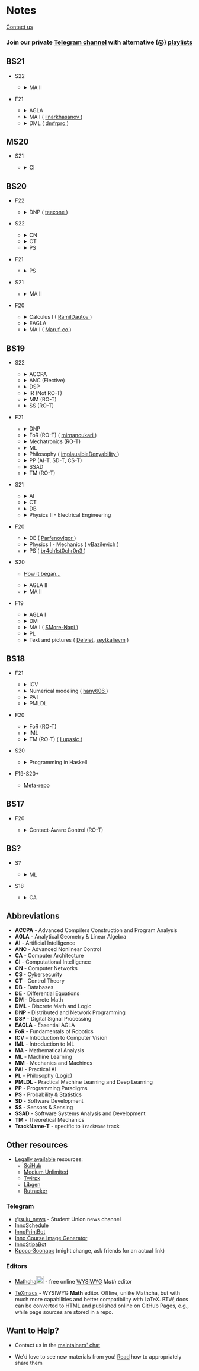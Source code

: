 # Notes

[Contact us](#want-to-help)

<h3>Join our private <a href="https://t.me/+Up2u4_lCIullNTQy">Telegram channel</a> with alternative (@) <a href="./playlists.md">playlists</a> </h3>

## BS21

* S22

  * <details> <summary> MA II </summary>

    * Probable Assignments - see materials of previous BS
    </details>

* F21

  * <details> <summary> AGLA </summary>

    * [Playlist](https://youtube.com/playlist?list=PLtFS7FHavVl8l4q7Z_ja2ajzr4pRGGvYZ)
    </details>

  * <details> <summary> MA I ( <a href="https://github.com/ilnarkhasanov"> ilnarkhasanov </a> ) </summary>

    * [Materials](https://drive.google.com/drive/folders/1Td3herm_YaztibUSjMFaRUh9hn_dOajt?usp=sharing)
    </details>

  * <details> <summary> DML ( <a href="http://github.com/dmfrpro"> dmfrpro </a> ) </summary>

    * [Materials](https://drive.google.com/drive/folders/1aA2awuAw7N-GaBScUTcocrFKqH1_8GSv?usp=sharing)
    </details>

## MS20

* S21

  * <details> <summary> CI </summary>

    * [Playlist](https://youtube.com/playlist?list=PLlxR_sEKjSpQpIgRykNdcwITKqXl3Gu-K) / [@](./playlists.md#s21---ci)
    </details>

## BS20

* F22

  * <details> <summary> DNP ( <a href="http://github.com/teexone"> teexone </a> ) </summary>
  
    * [Notes](https://alobanov.notion.site/Distributed-Network-Programming-a5bd0b2ce5f942a794953f88433e539f)
    </details>

* S22

  * <details> <summary> CN </summary>

    * [Notes](https://alobanov.notion.site/Ross-Notes-c816200d21f54e119fba2ed53a3da5f6)
    </details>

  * <details> <summary> CT </summary>

    * [Playlist](https://www.youtube.com/playlist?list=PLlxR_sEKjSpQ2pmaZeut4ePfMtK_26UPh) / [@](./playlists.md#s22---ct)
    </details>

  * <details> <summary> PS </summary>

    * [Playlist](https://youtube.com/playlist?list=PLlxR_sEKjSpQ2pmaZeut4ePfMtK_26UPh)
    </details>

* F21

  * <details> <summary> PS </summary>

    * [Materials](https://drive.google.com/drive/folders/1u7DMAik2yaQYIOvQ_Kbxaxa6ndWL9E8G?usp=sharing)
    * [Playlist](https://youtube.com/playlist?list=PLDtVwbUDS3Wlj5KY-HO0nM-BJixae64bX)

* S21

  * <details> <summary> MA II </summary>

    * [Materials](https://drive.google.com/drive/folders/1Tym4rFAEshjQhvDPenvpvyFgvOmV0Qo1?usp=sharing)
    * [Playlist](https://youtube.com/playlist?list=PLB6s35Ya4Pap_gvxY2TTxZmyZ6VluPGgQ)

* F20

  * <details> <summary> Calculus I ( <a href="https://github.com/RamilDautov"> RamilDautov </a>) </summary>

    * [Materials](https://drive.google.com/drive/folders/1dY7DyV1RA9Fsk4RrFUzYEbxIgd1tpwbx?usp=sharing)
    * [Playlist](https://youtube.com/playlist?list=PLUI4rqPAsSEbzrpqphMWQ06p70RtXRDwR) / [@](./playlists.md#f20---calculus-i)
    </details>

  * <details> <summary> EAGLA </summary>

    * [Playlist](https://youtube.com/playlist?list=PLtFS7FHavVl-VXiod2y_fZTAVClyEXB-0) / [@](./playlists.md#f20---eagla-i)

    </details>

  * <details> <summary> MA I ( <a href="https://github.com/Maruf-co"> Maruf-co </a>) </summary>

    * [Materials](https://drive.google.com/drive/folders/1mcCxkTXMLXvJQyKQhDyTsV3u95lbFLCf?usp=sharing)
    * [Playlist](https://youtube.com/playlist?list=PLUI4rqPAsSEa5OGnDRhGTRuznzkcAJUpv) / [@](./playlists.md#f20---ma-i)
     </details>

## BS19

* S22

  * <details> <summary> ACCPA </summary>

    * [Materials](https://moodle.innopolis.university/course/view.php?id=948)
      * Password: `theorems-for-free`
    </details>

  * <details> <summary> ANC (Elective) </summary>

    * [Notes](https://www.mathcha.io/editor/pgvxnsKESNpIQ3h5drWMnSJ1vXdvtYvo8ZVfm1rw9q)<img src="https://cdn.mathcha.io/resources/logo.png" width="20" title="hover text">
    </details>

  * <details> <summary> DSP </summary>

    * [Notes](https://www.mathcha.io/editor/WvWrxCPmFglsn3FKOzLmGuvM34vzH90ZyjrFJMY0VQ)<img src="https://cdn.mathcha.io/resources/logo.png" width="20" title="hover text">
    </details>

  * <details> <summary> IR (Not RO-T) </summary>

    * [Materials](https://github.com/IUCVLab/information-retrieval)
    </details>

  * <details> <summary> MM (RO-T) </summary>

    * [Drawing rules](http://gk-drawing.ru/plotting/) in Russian
    * You may like Autodesk Inventor with a [student license](https://www.autodesk.com/education/students).
    * We had Ansys on final exam. **8 retakers** / 15 students)

    </details>

  * <details> <summary> SS (RO-T) </summary>

    * CV [course](https://web.stanford.edu/class/cs231a/course_notes.html) in understandable English

    </details>

* F21

  * <details> <summary> DNP </summary>

    * [Materials](https://drive.google.com/drive/folders/14Zy1w1O0XSmjfU8XOV32m2-uMRUJQVTG?usp=sharing)
    </details>

  * <details> <summary> FoR (RO-T) ( <a href="https://github.com/mirnanoukari"> mirnanoukari </a>) </summary>

    * [Materials](https://github.com/br4ch1st0chr0n3/F21FoR)
    * [Assignments](https://github.com/mirnanoukari/FoR). Check Lab slides to install and run ROS lab
    </details>

  * <details> <summary> Mechatronics (RO-T) </summary>

    * [Materials](https://drive.google.com/drive/folders/1kCXXRrFo42oLzol7IgS1lzIbvblL9N-x?usp=sharing)
    * [Playlist](https://youtube.com/playlist?list=PLNh4MTycRwFB3b_Bd6XZIUu8RXOm3GXBW) / [@](./playlists.md#f21---mech)
    </details>

  * <details> <summary> ML </summary>

    * [Materials](https://drive.google.com/drive/folders/1E6JHoA1fTWveVDAx27Q4qoedlZHA_Ump?usp=sharing)
    * Professor Khan highly recommended lab attendance
    * [Playlist](https://youtube.com/playlist?list=PLJHon32ieRbI8rwg3K9mdUfiBfSaeFreb) Best practices in Training Neural Networks / [@](./playlists.md#f21---ml-best-practices)
    * [Playlist](https://youtube.com/playlist?list=PLDtVwbUDS3WnlwDgpHnPVUvwDrjHNkRVh) Lectures / [@](./playlists.md#f21---ml-lectures)
    </details>

  * <details> <summary> Philosophy ( <a href="https://github.com/implausibleDenyability")> implausibleDenyability </a>) </summary>

    * [Notes](https://orchid-creature-596.notion.site/Philosophy-cbd3fcb9b2984d3b93a6af48aef7f797)
    * [Presentations](https://docs.google.com/spreadsheets/d/1wriKyCsxD6wyCVHkcdR95yQheSQeU7Xbqx7bO1P0bdI/edit?usp=sharing)
    </details>

  * <details> <summary> PP (AI-T, SD-T, CS-T) </summary>

    * [Playlist](https://youtube.com/playlist?list=PLov3NSwpY86eMWcSLVDi071ertPAA22Dr) / [@](./playlists.md#f21---pp)
    * [Materials](https://github.com/ParfenovIgor/F21-Programming-Paradigms-Y-3)
    * [Labs and Assignments](https://github.com/SMore-Napi/PP_Innopolis)
    * [Haskell for Imperative Programmers](https://youtube.com/playlist?list=PLe7Ei6viL6jGp1Rfu0dil1JH1SHk9bgDV)
    * [LYAH](https://web.archive.org/web/20211125090205/http://learnyouahaskell.com/chapters)
    * [ruhaskell](https://ruhaskell.org/links.html)
    * [Haskell Debug Adapter](https://marketplace.visualstudio.com/items?itemName=phoityne.phoityne-vscode). See how to set [startup file](https://github.com/phoityne/hdx4vsc/blob/master/README_ghc86.md#setting-the-startup-hs-file) and [startup function](https://github.com/phoityne/hdx4vsc/blob/master/README_ghc86.md#setting-the-startup-function)
    </details>

  * <details> <summary> SSAD </summary>

    * [Playlist](https://youtube.com/playlist?list=PLaIsQH4uc08woJKRAA7mmjs9fU0jeKjjM) / [@](./playlists.md#f21---ssad)
    * [Materials](https://drive.google.com/drive/folders/1kqhm1EKLcxxMUERUn7BhRtaV4yEWdp86?usp=sharing)
    * [Repo](https://github.com/yegor256/ssd16)
    </details>

  * <details> <summary> TM (RO-T) </summary>

    * [Materials](https://drive.google.com/drive/folders/1XCHrFHR_gR_kGcduNOUu9F1I9IaI1bME?usp=sharing)
    * [Playlist](https://youtube.com/playlist?list=PLtFS7FHavVl_DAnHFNvqVZMaEPHdYuhH6)
    * [Notes](https://www.mathcha.io/editor/D0kgysy7UqlHl4FW5YKO1IxK6nOdsENj9NPtoM1x2e)<img src="https://cdn.mathcha.io/resources/logo.png" width="20" title="hover text">

* S21

  * <details> <summary> AI </summary>

    * [Playlist](https://youtube.com/playlist?list=PLB6s35Ya4Paovn_wKttoAg3IrHTZSPMjy)
    </details>

  * <details> <summary> CT </summary>

    * [Materials](https://drive.google.com/drive/folders/1fkxnvpBowT61iej6w15-3OeI_RPukGSE?usp=sharing)
    * [Repo](https://github.com/SergeiSa/Control-Theory-Slides-Spring-2021)
    * [Playlist](https://youtube.com/watch?v=x2cYtqJR-qg&list=PLlxR_sEKjSpTyteBJYJR6WBuAlPineEwz) / [@](playlists.md#f21---ct)

    </details>

  * <details> <summary> DB </summary>

    * [Materials](https://drive.google.com/drive/folders/1uiA06foyWJMMO7bjBMg4ER1OOOQz0dwD?usp=sharing)
    * [Playlist](https://youtube.com/playlist?list=PLB6s35Ya4ParNWZqsxD-j6MzP9nf7pV7t) / [@](playlists.md#f21---db)
    </details>

  * <details> <summary> Physics II - Electrical Engineering </summary>

    * [Materials](https://drive.google.com/drive/folders/1MW2yzolVjqBX5qgSgpH0jviJmMehRsMx?usp=sharing)
    * [Electronic Circuit Simulator](https://www.falstad.com/circuit/)

* F20

  * <details> <summary> DE ( <a href="https://github.com/ParfenovIgor" )> ParfenovIgor </a>) </summary>

    * [Materials](https://drive.google.com/drive/folders/1eRpXYHxxzr3VnzggUzAnNlFxEZzPhU8-?usp=sharing)
    * [Playlist](https://youtube.com/playlist?list=PL-9NmFdiBDkSQ30UqrXPHUfU2EClnKk0m) Lectures / [@](./playlists.md#f20---de---lectures)
    * [@](./playlists.md#f20---de---tutorials) Tutorials
    </details>

  * <details> <summary> Physics I - Mechanics ( <a href="https://github.com/vBazilevich")> vBazilevich </a>) </summary>

    * [Materials](https://drive.google.com/drive/folders/1944F88l5Q4IASBIfb9EjeJSst68QBkkY?usp=sharing)
    * [Playlist](https://youtube.com/playlist?list=PLNh4MTycRwFC3nc0sv_0--T7OuLHxMkMK) / [@](./playlists.md#f20---phy-i)
    </details>

  * <details> <summary> PS ( <a href="https://github.com/br4ch1st0chr0n3")> br4ch1st0chr0n3 </a>) </summary>

    * [Materials](https://drive.google.com/drive/folders/1AsRhU_FxUbyklH1D9wR5NLjcBPnf_Ld4?usp=sharing)
    * [Playlist](https://youtube.com/playlist?list=PLUI4rqPAsSEbWP1ov_FFfnPWZujSzF7jV) / [@](./playlists.md#f20---ps)
    * [Kalman filter](https://www.kalmanfilter.net/background.html) - where this theory can be applied (SS course)

* S20

  * [How it began...](https://docs.google.com/spreadsheets/d/114FePEEj6Nrr9K4X5I8PyBfSbxn8VSk_O3lbiuxyC7M/edit?usp=sharing)

    </details>

  * <details> <summary> AGLA II </summary>

    * [Materials](https://drive.google.com/drive/folders/1p4472WLNddEza9TlJh7N285x6ogDQFEo?usp=sharing)
    </details>

  * <details> <summary> MA II </summary>

    * [Materials](https://drive.google.com/drive/folders/1lnqasIlQeh6MqU_ZFAeM-iMY_Ays3lZn?usp=sharing)
    * [Playlist](https://youtube.com/playlist?list=PLUI4rqPAsSEag1Wc9ohTtmZkovLuZMAEG) / [@](./playlists.md#s20---ma-ii)

* F19
  * <details> <summary> AGLA I </summary>

    * [Materials](https://drive.google.com/drive/folders/1PfvdriF5lO0bA-6tFckQlBx18dd2yI7s?usp=sharing)
    </details>

  * <details> <summary> DM </summary>

    * [Materials](https://drive.google.com/drive/folders/1EO_7EBNVICSLRz3lw-PCUOMMla7f7nQA?usp=sharing)
    </details>

  * <details> <summary> MA I ( <a href="https://github.com/SMore-Napi"> SMore-Napi </a>) </summary>

    * [Materials](https://drive.google.com/drive/folders/1FE7ZpD2TBKQRm3GY8fu8rMLBq1TqIIs7?usp=sharing)
    </details>

  * <details> <summary> PL </summary>

    * [Materials](https://drive.google.com/drive/folders/15obxaQVzCoCPdgL8a0Ox0Mvq_9oslLf6?usp=sharing)
    </details>

  * <details> <summary> Text and pictures ( <a href="https://github.com/Delviet"> Delviet</a>, <a href="https://github.com/seytkalievm">seytkalievm</a> ) </summary>

    * [@b19lectut](http://t.me/b19lectut)
    </details>

## BS18

* F21

  * <details> <summary> ICV </summary>

    * [Materials](https://github.com/hany606/ICV_Fall21IU)

  * <details> <summary> Numerical modeling ( <a href="https://github.com/hany606")> hany606 </a>) </summary>

    * [Materials](https://github.com/hany606/NM_Fall21IU)

  * <details> <summary> PA I </summary>

    * [Materials](https://github.com/hany606/PAI_Fall21IU)

  * <details> <summary> PMLDL </summary>

    * [Materials](https://github.com/hany606/PMLDL_Fall21IU)

* F20

  * <details> <summary> FoR (RO-T) </summary>

    * [Materials](https://github.com/hany606/Introduction-to-Manipulators-FoR_Fall20IU)

  * <details> <summary> IML </summary>

    * [Materials](https://github.com/hany606/Introduction-to-Machine-Learning-IML_Fall20IU)

  * <details> <summary> TM (RO-T) ( <a href="https://github.com/Lupasic"> Lupasic </a>) </summary>

    * [Playlist](https://youtube.com/playlist?list=PLtFS7FHavVl8QCCHHN75k1RuBV8Ch7l5K) Labs / [@](./playlists.md#f20---tm)
    * [Materials](https://github.com/hany606/TM_Fall20IU)

* S20

  * <details> <summary> Programming in Haskell </summary>

    * [Materials](https://moodle.innopolis.university/course/view.php?id=409)
      * Password: `theorems-for-free`
    </details>

* F19-S20+

  * [Meta-repo](https://github.com/hany606/University-Courses-Repositories)

## BS17

* F20

  * <details> <summary> Contact-Aware Control (RO-T) </summary>

    * [Materials](https://github.com/SergeiSa/Contact-Aware-Control-Slides-Fall-2020)
    </details>

## BS?

* S?

  * <details> <summary> ML </summary>

    * [Materials](https://github.com/yandexdataschool/MLatImperial2018)
    </details>

* S18

  * <details> <summary> CA </summary>

    * [wiki](https://github.com/InnopolisStudents/wiki/tree/master/computer_architecture)
    </details>

## Abbreviations

* **ACCPA** - Advanced Compilers Construction and Program Analysis
* **AGLA** - Analytical Geometry & Linear Algebra
* **AI** - Artificial Intelligence
* **ANC** - Advanced Nonlinear Control
* **CA** - Computer Architecture
* **CI** - Computational Intelligence
* **CN** - Computer Networks
* **CS** - Cybersecurity
* **CT** - Control Theory
* **DB** - Databases
* **DE** - Differential Equations
* **DM** - Discrete Math
* **DML** - Discrete Math and Logic
* **DNP** - Distributed and Network Programming
* **DSP** - Digital Signal Processing
* **EAGLA** - Essential AGLA
* **FoR** - Fundamentals of Robotics
* **ICV** - Introduction to Computer Vision
* **IML** - Introduction to ML
* **MA** - Mathematical Analysis
* **ML** - Machine Learning
* **MM** - Mechanics and Machines
* **PAI** - Practical AI
* **PL** - Philosophy (Logic)
* **PMLDL** - Practical Machine Learning and Deep Learning
* **PP** - Programming Paradigms
* **PS** - Probability & Statistics
* **SD** - Software Development
* **SS** - Sensors & Sensing
* **SSAD** - Software Systems Analysis and Development
* **TM** - Theoretical Mechanics
* **TrackName-T** - specific to `TrackName` track

## Other resources

* [Legally available](https://eais.rkn.gov.ru/en/) resources:
  * [SciHub](https://sci-hub.hkvisa.net/)
  * [Medium Unlimited](https://addons.mozilla.org/ru/firefox/addon/medium-unlimited-read-for-free/)
  * [Twirpx](https://twirpx-com.ru/)
  * [Libgen](https://libgen.is/)
  * [Rutracker](https://rutracker.org/forum/index.php)

### Telegram

* [@suiu_news](https://t.me/suiu_news) - Student Union news channel
* [InnoSchedule](https://gitlab.com/Louie_ru/InnoSchedule)
* [InnoPrintBot](https://github.com/blinikar/innoprintbot)
* [Inno Course Image Generator](https://t.me/IU_cigen_bot)
* [InnoStipaBot](https://t.me/InnoStipaBot)
* [Кросс-Зоопарк](https://t.me/+2td0xRdrX-IyYzMy) (might change, ask friends for an actual link)

### Editors

* [Mathcha](https://www.mathcha.io/)<img src="https://cdn.mathcha.io/resources/logo.png" width="20" title="Mathcha"> - free online [WYSIWYG](https://www.mathcha.io/documentation/) *Math* editor

* [TeXmacs](https://www.texmacs.org/tmweb/home/welcome.en.html) - WYSIWYG **Math** editor. Offline, unlike Mathcha, but with much more capabilities and better compatibility with LaTeX. BTW, docs can be converted to HTML and published online on GitHub Pages, e.g., while page sources are stored in a repo.

## Want to Help?

* Contact us in the [maintainers' chat](https://t.me/+zS_RREMuRMUzMDQy)

* We'd love to see new materials from you! [Read](./share.md#sharing-rules) how to appropriately share them
